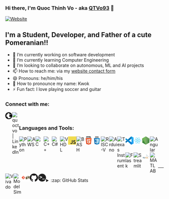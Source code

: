 ### Hi there, I'm Quoc Thinh Vo - aka [QTVo93](https://quoctvo.com) 👋

[![Website](https://img.shields.io/website?label=QuocTVo.com&style=for-the-badge&url=https%3A%2F%2Fquoctvo.com)](https://quoctvo.com)

## I'm a Student, Developer, and Father of a cute Pomeranian!!

- 🔭 I’m currently working on software development
- 🌱 I’m currently learning Computer Engineering
- 👯 I’m looking to collaborate on autonomous, ML and AI projects
- 📫 How to reach me: via my [website contact form](https://quoctvo.com)
- 😄 Pronouns: he/him/his
- 🤔 How to pronounce my name: Kwok
- ⚡ Fun fact: I love playing soccer and guitar 

### Connect with me:

[<img align="left" alt="quoctvo.com" width="22px" src="https://raw.githubusercontent.com/iconic/open-iconic/master/svg/globe.svg" />][website]
[<img align="left" alt="quoctvo | LinkedIn" width="22px" src="https://cdn.jsdelivr.net/npm/simple-icons@v3/icons/linkedin.svg" />][linkedin]

<br />

### Languages and Tools:

<img align="left" alt="Python" width="26px" src="https://user-images.githubusercontent.com/72519491/135126715-2762c4f9-1800-457a-a7f8-97cbe7f420eb.png" />
<img align="left" alt="AWS" width="26px" src="https://user-images.githubusercontent.com/72519491/135130955-f16a71e6-d837-475a-abb5-6cb6d089d3b4.png" />
<img align="left" alt="C" width="26px" src="https://user-images.githubusercontent.com/72519491/135127000-8b4c5cfa-2656-49f7-9d24-1637d0d807f2.png" />
<img align="left" alt="C++" width="26px" src="https://user-images.githubusercontent.com/72519491/135130011-bf05b328-4d7c-4bc8-b6e9-f7ee9d7bd4a6.png" />
<img align="left" alt="C#" width="26px" src="https://user-images.githubusercontent.com/72519491/135131569-3074f508-04a6-4a0b-a830-bcf46a7275b9.png" />
<img align="left" alt="VHDL" width="26px" src="https://user-images.githubusercontent.com/72519491/135129826-26f207ea-5439-4cd7-8684-b78c55a4af92.png" />
<img align="left" alt="JavaScript" width="26px" src="https://raw.githubusercontent.com/github/explore/80688e429a7d4ef2fca1e82350fe8e3517d3494d/topics/javascript/javascript.png" />
<img align="left" alt="BASH" width="26px" src="https://user-images.githubusercontent.com/72519491/135131775-3b2d0483-071e-4450-8acd-a57bd1ad194e.png" />
<img align="left" alt="HTML5" width="26px" src="https://raw.githubusercontent.com/github/explore/80688e429a7d4ef2fca1e82350fe8e3517d3494d/topics/html/html.png" />
<img align="left" alt="CSS3" width="26px" src="https://raw.githubusercontent.com/github/explore/80688e429a7d4ef2fca1e82350fe8e3517d3494d/topics/css/css.png" />
<img align="left" alt="RISC-V" width="26px" src="https://user-images.githubusercontent.com/72519491/135130420-4d88bc2c-43f9-45d6-9790-aa925067ff74.png" />
<img align="left" alt="Arduino" width="26px" src="https://user-images.githubusercontent.com/72519491/135131839-38f7e848-5636-4d8b-b13d-74c88f45361b.png" />
<img align="left" alt="Texas Instrument" width="26px" src="https://user-images.githubusercontent.com/72519491/135132177-cc5c68b6-faf4-4917-9534-efb52ade1f6f.png" />
<img align="left" alt="Visual Studio Code" width="26px" src="https://raw.githubusercontent.com/github/explore/80688e429a7d4ef2fca1e82350fe8e3517d3494d/topics/visual-studio-code/visual-studio-code.png" />
<img align="left" alt="React" width="26px" src="https://raw.githubusercontent.com/github/explore/80688e429a7d4ef2fca1e82350fe8e3517d3494d/topics/react/react.png" />
<img align="left" alt="Node.js" width="26px" src="https://raw.githubusercontent.com/github/explore/80688e429a7d4ef2fca1e82350fe8e3517d3494d/topics/nodejs/nodejs.png" />
<img align="left" alt="Angular" width="26px" src="https://user-images.githubusercontent.com/72519491/135130806-bcf94b85-d1b3-4046-987e-38630813fb15.png" />
<img align="left" alt="Flask" width="26px" src="https://user-images.githubusercontent.com/72519491/135131046-00185448-55e5-4132-85cc-7b53ec2bf50f.png" />
<img align="left" alt="Streamlit" width="26px" src="https://user-images.githubusercontent.com/72519491/135131204-d8e63c2c-9ce9-48f9-bdc9-ab9412cc04ce.png" />
<img align="left" alt="MySQL" width="26px" src="https://raw.githubusercontent.com/github/explore/80688e429a7d4ef2fca1e82350fe8e3517d3494d/topics/mysql/mysql.png" />
<img align="left" alt="MATLAB" width="26px" src="https://user-images.githubusercontent.com/72519491/135131451-83d4b8a7-681c-4bd5-b319-3a254f3e29c3.png" />
<img align="left" alt="Vivado" width="26px" src="https://user-images.githubusercontent.com/72519491/135131322-48b551c5-e393-4887-b084-091066120af9.png" /><br>
<br><br />
<img align="left" alt="ModelSim" width="26px" src="https://user-images.githubusercontent.com/72519491/135132336-5cbba288-4db3-4b0d-82bb-828b7d779236.png" />
<img align="left" alt="Git" width="26px" src="https://raw.githubusercontent.com/github/explore/80688e429a7d4ef2fca1e82350fe8e3517d3494d/topics/git/git.png" />
<img align="left" alt="GitHub" width="26px" src="https://raw.githubusercontent.com/github/explore/78df643247d429f6cc873026c0622819ad797942/topics/github/github.png" />
<img align="left" alt="Terminal" width="26px" src="https://raw.githubusercontent.com/github/explore/80688e429a7d4ef2fca1e82350fe8e3517d3494d/topics/terminal/terminal.png" />

<br>
<br />

---
<br>

<details>
  <summary>:zap: GitHub Stats</summary>

  <img align="left" alt="qtvo93's GitHub Stats" src="https://github-readme-stats.vercel.app/api?username=qtvo93&show_icons=true&hide_border=true" />

</details>


[website]: https://quoctvo.com
[linkedin]: https://www.linkedin.com/in/qtvo93/

